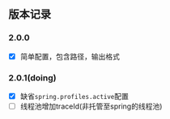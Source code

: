 ## 版本记录

### 2.0.0

* [x] 简单配置，包含路径，输出格式

### 2.0.1(doing)

* [x] 缺省`spring.profiles.active`配置
* [ ] 线程池增加traceId(非托管至spring的线程池)